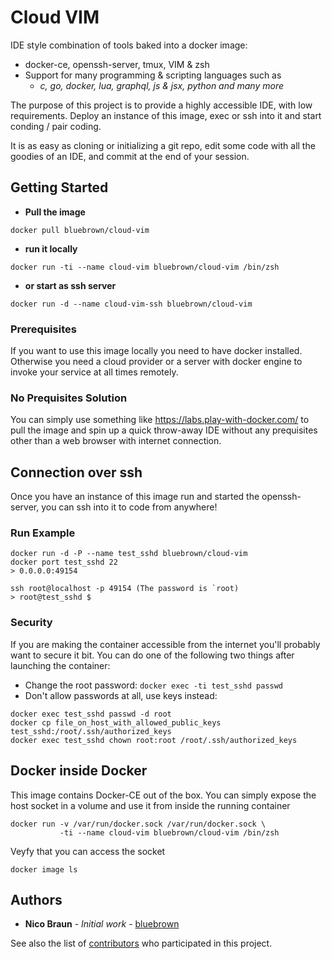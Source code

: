 # Cloud VIM

IDE style combination of tools baked into a docker image:
* docker-ce, openssh-server, tmux, VIM & zsh
* Support for many programming & scripting languages such as
  - *c, go, docker, lua, graphql, js & jsx, python and many more* 

The purpose of this project is to provide a highly accessible IDE, with low requirements. Deploy an instance of this image, exec or ssh into it and start conding / pair coding.

It is as easy as cloning or initializing a git repo, edit some code with all the goodies of an IDE, and commit at the end of your session.


## Getting Started

* **Pull the image**
```
docker pull bluebrown/cloud-vim
```
* **run it locally** 
```
docker run -ti --name cloud-vim bluebrown/cloud-vim /bin/zsh
```
* **or start as ssh server**
```
docker run -d --name cloud-vim-ssh bluebrown/cloud-vim
```


### Prerequisites

If you want to use this image locally you need to have docker installed. Otherwise you need a cloud provider or a server with docker engine to invoke your service at all times remotely.

### No Prequisites Solution 

You can simply use something like https://labs.play-with-docker.com/ to pull the image and spin up a quick throw-away IDE without any prequisites other than a web browser with internet connection.


## Connection over ssh
Once you have an instance of this image run and started the openssh-server, you can ssh into it to code from anywhere!

### Run Example
```
docker run -d -P --name test_sshd bluebrown/cloud-vim
docker port test_sshd 22
> 0.0.0.0:49154

ssh root@localhost -p 49154 (The password is `root)
> root@test_sshd $
```
### Security
If you are making the container accessible from the internet you'll probably want to secure it bit. You can do one of the following two things after launching the container:

* Change the root password: `docker exec -ti test_sshd passwd`
* Don't allow passwords at all, use keys instead:
```
docker exec test_sshd passwd -d root
docker cp file_on_host_with_allowed_public_keys test_sshd:/root/.ssh/authorized_keys
docker exec test_sshd chown root:root /root/.ssh/authorized_keys
```

##  Docker inside Docker
This image contains Docker-CE out of the box. You can simply expose the host socket in a volume and use it from inside the running container
```
docker run -v /var/run/docker.sock /var/run/docker.sock \
           -ti --name cloud-vim bluebrown/cloud-vim /bin/zsh
```
Veyfy that you can access the socket
```
docker image ls
```

## Authors

* **Nico Braun** - *Initial work* - [bluebrown](https://github.com/bluebrown)

See also the list of [contributors](https://github.com/your/project/contributors) who participated in this project.

